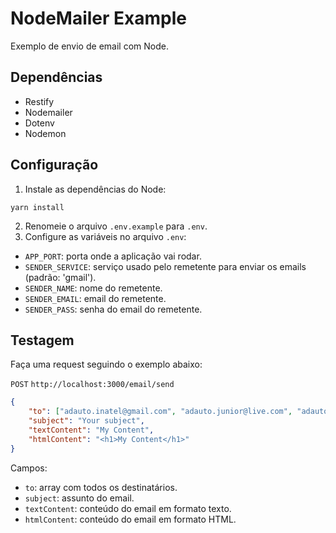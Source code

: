 # NodeMailer Example
Exemplo de envio de email com Node.

## Dependências
- Restify
- Nodemailer
- Dotenv
- Nodemon

## Configuração
1. Instale as dependências do Node:

```shell
yarn install
```
2. Renomeie o arquivo `.env.example` para `.env`.
3. Configure as variáveis no arquivo `.env`:

- `APP_PORT`: porta onde a aplicação vai rodar.
- `SENDER_SERVICE`: serviço usado pelo remetente para enviar os emails (padrão: 'gmail').
- `SENDER_NAME`: nome do remetente.
- `SENDER_EMAIL`: email do remetente.
- `SENDER_PASS`: senha do email do remetente.

## Testagem
Faça uma request seguindo o exemplo abaixo:

`POST` `http://localhost:3000/email/send`

```json
{
    "to": ["adauto.inatel@gmail.com", "adauto.junior@live.com", "adauto.mendes@inatel.br"],
    "subject": "Your subject",
    "textContent": "My Content",
    "htmlContent": "<h1>My Content</h1>"
}
```

Campos:

- `to`: array com todos os destinatários.
- `subject`: assunto do email.
- `textContent`: conteúdo do email em formato texto.
- `htmlContent`: conteúdo do email em formato HTML.